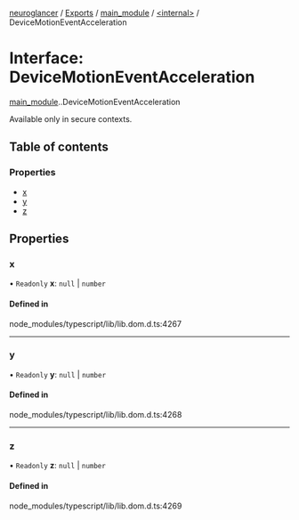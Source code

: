[neuroglancer](../README.md) / [Exports](../modules.md) / [main\_module](../modules/main_module.md) / [<internal\>](../modules/main_module._internal_.md) / DeviceMotionEventAcceleration

# Interface: DeviceMotionEventAcceleration

[main_module](../modules/main_module.md).[<internal>](../modules/main_module._internal_.md).DeviceMotionEventAcceleration

Available only in secure contexts.

## Table of contents

### Properties

- [x](main_module._internal_.DeviceMotionEventAcceleration.md#x)
- [y](main_module._internal_.DeviceMotionEventAcceleration.md#y)
- [z](main_module._internal_.DeviceMotionEventAcceleration.md#z)

## Properties

### x

• `Readonly` **x**: ``null`` \| `number`

#### Defined in

node_modules/typescript/lib/lib.dom.d.ts:4267

___

### y

• `Readonly` **y**: ``null`` \| `number`

#### Defined in

node_modules/typescript/lib/lib.dom.d.ts:4268

___

### z

• `Readonly` **z**: ``null`` \| `number`

#### Defined in

node_modules/typescript/lib/lib.dom.d.ts:4269
